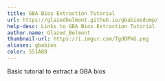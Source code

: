```yaml
---
title: GBA Bios Extraction Tutorial
url: https://glazedbelmont.github.io/gbabiosdump/
help-desc: Links to GBA Bios Extraction Tutorial
author.name: Glazed_Belmont
thumbnail-url: https://i.imgur.com/TgdOPkG.png
aliases: gbabios
color: 551A8B
---
```


Basic tutorial to extract a GBA bios
